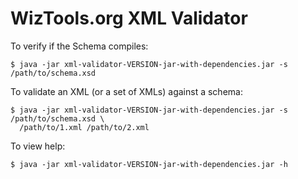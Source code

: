 # WizTools.org XML Validator

To verify if the Schema compiles:

    $ java -jar xml-validator-VERSION-jar-with-dependencies.jar -s /path/to/schema.xsd

To validate an XML (or a set of XMLs) against a schema:

    $ java -jar xml-validator-VERSION-jar-with-dependencies.jar -s /path/to/schema.xsd \
      /path/to/1.xml /path/to/2.xml

To view help:

    $ java -jar xml-validator-VERSION-jar-with-dependencies.jar -h

